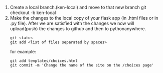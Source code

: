 1. Create a local branch.(ken-local) and move to that new branch
    git checkout -b ken-local
2. Make the changes to the local copy of your flask app (in .html files or in .py file). After
    we are satisfied with the changes we now will upload(push) the changes to github and then to pythonanywhere.
    ```
    git status 
    git add <list of files separated by spaces>
    ```
    for example: 
    ```
    git add templates/choices.html
    git commit -m 'Change the name of the site on the /choices page'
    ```
